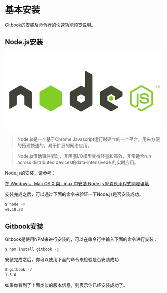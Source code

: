 # 基本安装

Gitbook的安装及命令行的快速功能预览说明。

## Node.js安装

![Node.js](../imgs/node.js.png)

> Node.js是一个基于Chrome Javascript运行时建立的一个平台，用来方便的搭建快速的，易于扩展的网络应用。

> Node.js借助事件驱动，非阻塞I/O模型变得轻量和高效，非常适合run across distributed devices的data-intensivede 的实时应用。

Node.js的安装，请参考：

[在 Windows、Mac OS X 與 Linux 中安裝 Node.js 網頁應用程式開發環境](http://www.gtwang.org/2013/12/install-node-js-in-windows-mac-os-x-linux.html)

安装完成之后，可以通过下面的命令来验证一下Node.js是否安装成功。

```zsh
$ node -v
v0.10.33
```

## Gitbook安装

Gitbook是使用NPM来进行安装的，可以在命令行中输入下面的命令进行安装：

```bash
$ npm install gitbook -g
```

安装完成之后，你可以使用下面的命令来检验是否安装成功

```bash
$ gitbook -V
1.5.0
```

如果你看到了上面类似的版本信息，则表示你已经安装成功了。



